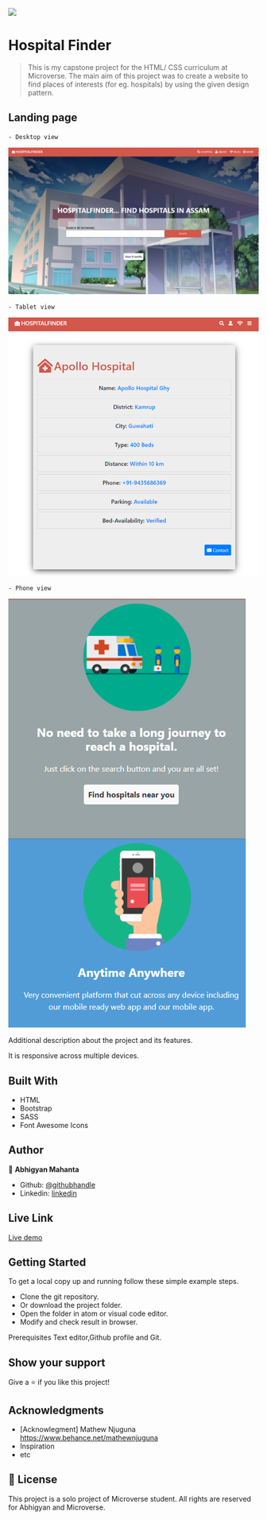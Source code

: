 ![](https://img.shields.io/badge/Microverse-blueviolet)

# Hospital Finder

> This is my capstone project for the HTML/ CSS curriculum at Microverse. The main aim of this project was to create a website to find places of interests (for eg. hospitals) by using the given design pattern.

## Landing page

    - Desktop view

![screenshot](./images/ss1.PNG)

    - Tablet view

![screenshot](./images/ss2.PNG)

    - Phone view

![screenshot](./images/ss3.PNG)

Additional description about the project and its features.

It is responsive across multiple devices.

## Built With

- HTML
- Bootstrap
- SASS
- Font Awesome Icons

## Author

👤 **Abhigyan Mahanta**

- Github: [@githubhandle](https://github.com/Abhigyan001)
- Linkedin: [linkedin](https://linkedin.com/in/ntwali-heritier-9950001a2)

## Live Link

[Live demo](https://newhospitalfinder.netlify.app/)

<h2>Getting Started</h2>
To get a local copy up and running follow these simple example steps.

- Clone the git repository.
- Or download the project folder.
- Open the folder in atom or visual code editor.
- Modify and check result in browser.

Prerequisites
Text editor,Github profile and Git.

## Show your support

Give a ⭐️ if you like this project!

## Acknowledgments

- [Acknowlegment] Mathew Njuguna https://www.behance.net/mathewnjuguna
- Inspiration
- etc

## 📝 License

This project is a solo project of Microverse student. All rights are reserved for Abhigyan and Microverse.
